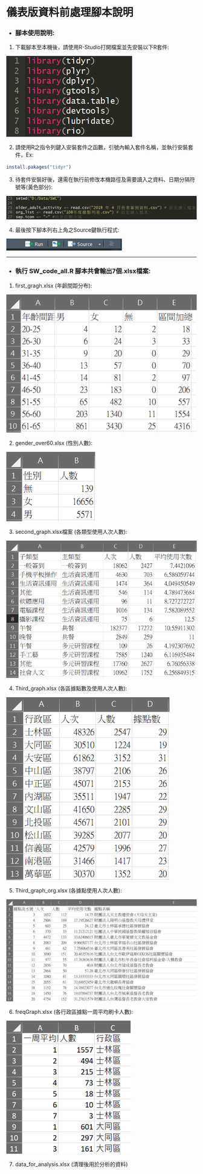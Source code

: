 # 儀表版資料前處理腳本說明

- ### 腳本使用說明:
1. 下載腳本至本機後，請使用R-Studio打開檔案並先安裝以下R套件:
	

![](./img/packages_install.png)
	
2. 請使用R之指令列鍵入安裝套件之函數，引號內輸入套件名稱，並執行安裝套件，Ex:
	
```R
install.pakages("tidyr")
```

3. 待套件安裝好後，還需在執行前修改本機路徑及需要讀入之資料、日期分隔符號等(黃色部分):
	

![](./img/setwd.png)
	
4. 最後按下腳本列右上角之Source鍵執行程式:
	

![](./img/run.png)

------

- ### 執行 SW_code_all.R 腳本共會輸出7個.xlsx檔案:
	
1. first_gragh.xlsx (年齡間距分布):
	

![](./img/fg.png)
	
2. gender_over60.xlsx (性別人數):
	

![](./img/genderover60.png)
	
3. second_graph.xlsx檔案 (各類型使用人次人數): 
	

![](./img/sg.png)
	
4. Third_graph.xlsx (各區據點數及使用人次人數):
	

![](./img/tg.png)
	
5. Third_graph_org.xlsx (各據點使用人次人數):	
	

![](./img/tg2.png)
	
6. freqGraph.xlsx (各行政區據點一周平均刷卡人數): 
	

![](./img/freq.png)

7. data_for_analysis.xlsx (清理後用於分析的資料)
